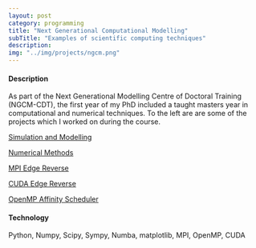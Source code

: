 ```yaml
---
layout: post
category: programming
title: "Next Generational Computational Modelling"
subTitle: "Examples of scientific computing techniques"
description:
img: "../img/projects/ngcm.png"
---
```


#### Description

As part of the Next Generational Modelling Centre of Doctoral Training (NGCM-CDT),
the first year of my PhD included a taught masters year in computational and
numerical techniques. To the left are are some of the projects which I worked on
during the course.

<a href="https://github.com/saultyevil/Simulation-and-Modelling">Simulation and Modelling</a>

<a href="https://github.com/saultyevil/Numerical-Methods">Numerical Methods</a>

<a href="https://github.com/saultyevil/MPI-Edge-Reverse">MPI Edge Reverse</a>

<a href="https://github.com/saultyevil/CUDA-Edge-Reverse">CUDA Edge Reverse</a>

<a href="https://github.com/saultyevil/OpenMP-Affinity-Scheduler">OpenMP Affinity Scheduler</a>

#### Technology

Python, Numpy, Scipy, Sympy, Numba, matplotlib, MPI, OpenMP, CUDA
